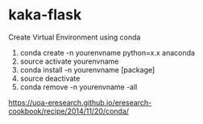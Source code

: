 # kaka-flask

Create Virtual Environment using conda
 1. conda create -n yourenvname python=x.x anaconda
 2. source activate yourenvname
 3. conda install -n yourenvname [package]
 4. source deactivate
 5. conda remove -n yourenvname -all
 
https://uoa-eresearch.github.io/eresearch-cookbook/recipe/2014/11/20/conda/
